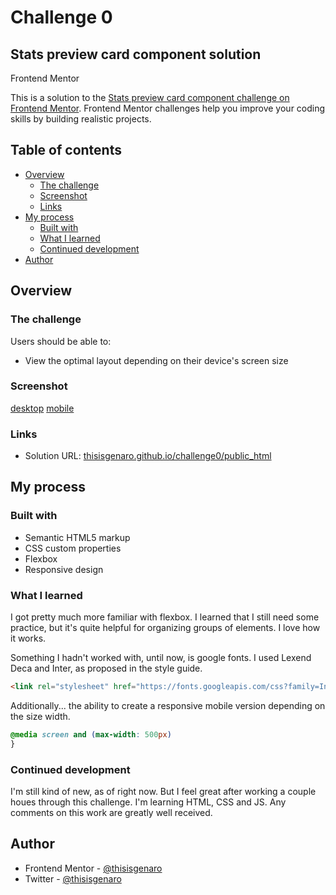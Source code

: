 # Challenge 0
## Stats preview card component solution
Frontend Mentor

This is a solution to the [Stats preview card component challenge on Frontend Mentor](https://www.frontendmentor.io/challenges/stats-preview-card-component-8JqbgoU62). Frontend Mentor challenges help you improve your coding skills by building realistic projects. 

## Table of contents

- [Overview](#overview)
  - [The challenge](#the-challenge)
  - [Screenshot](#screenshot)
  - [Links](#links)
- [My process](#my-process)
  - [Built with](#built-with)
  - [What I learned](#what-i-learned)
  - [Continued development](#continued-development)
- [Author](#author)

## Overview

### The challenge

Users should be able to:

- View the optimal layout depending on their device's screen size

### Screenshot

[desktop](./screenshot-desktop.jpg)
[mobile](./screenshot-mobile.jpg)

### Links

- Solution URL: [thisisgenaro.github.io/challenge0/public_html](thisisgenaro.github.io/challenge0/public_html)

## My process

### Built with

- Semantic HTML5 markup
- CSS custom properties
- Flexbox
- Responsive design

### What I learned

I got pretty much more familiar with flexbox. I learned that I still need some practice, but it's quite helpful for organizing groups of elements. I love how it works.

Something I hadn't worked with, until now, is google fonts. I used Lexend Deca and Inter, as proposed in the style guide.

```html
<link rel="stylesheet" href="https://fonts.googleapis.com/css?family=Inter|Lexend+Deca">
```

Additionally... the ability to create a responsive mobile version depending on the size width.

```css
@media screen and (max-width: 500px)
}
```

### Continued development

I'm still kind of new, as of right now. But I feel great after working a couple houes through this challenge. I'm learning HTML, CSS and JS. Any comments on this work are greatly well received.


## Author

- Frontend Mentor - [@thisisgenaro](https://www.frontendmentor.io/profile/thisisgenaro)
- Twitter - [@thisisgenaro](https://www.twitter.com/thisisgenaro)
